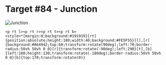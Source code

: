 # Target #84 - Junction

![Junction](https://cssbattle.dev/targets/84.png)

```
<p rt l><p rt r><p rt t><p rt b>
<style>*{margin:0;background:#191919}[rt]{position:absolute;height:180;width:40;background:#FE5F55}[l],[r]{background:#A64942;top:60;transform:rotate(90deg);left:70;border-radius:50vh 50vh 0 0}[r]{transform:rotate(-90deg);left:290}[t],[b]{left:180;height:130;transform:rotate(-180deg);border-radius:50vh 50vh 0 0}[b]{top:170;transform:rotate(0)}
```
